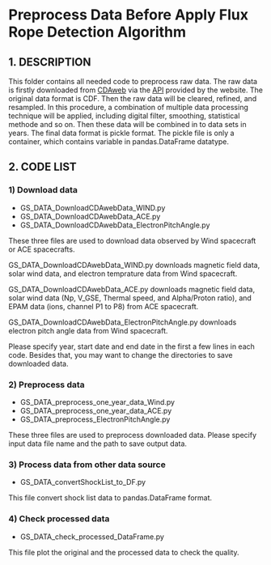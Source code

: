# Preprocess Data Before Apply Flux Rope Detection Algorithm
## 1. DESCRIPTION
This folder contains all needed code to preprocess raw data. The raw data is firstly downloaded from [CDAweb](https://cdaweb.sci.gsfc.nasa.gov/index.html/) via the [API](https://pypi.python.org/pypi/ai.cdas/1.1.1) provided by the website. The original data format is CDF. Then the raw data will be cleared, refined, and resampled. In this procedure, a combination of multiple data processing technique will be applied, including digital filter, smoothing, statistical methode and so on. Then these data will be combined in to data sets in years. The final data format is pickle format. The pickle file is only a container, which contains variable in pandas.DataFrame datatype.
## 2. CODE LIST
### 1) Download data
- GS_DATA_DownloadCDAwebData_WIND.py
- GS_DATA_DownloadCDAwebData_ACE.py
- GS_DATA_DownloadCDAwebData_ElectronPitchAngle.py

These three files are used to download data observed by Wind spacecraft or ACE spacecrafts.

GS_DATA_DownloadCDAwebData_WIND.py downloads magnetic field data, solar wind data, and electron temprature data from Wind spacecraft.

GS_DATA_DownloadCDAwebData_ACE.py downloads magnetic field data, solar wind data (Np, V_GSE, Thermal speed, and Alpha/Proton ratio), and EPAM data (ions, channel P1 to P8) from ACE spacecraft.

GS_DATA_DownloadCDAwebData_ElectronPitchAngle.py downloads electron pitch angle data from Wind spacecraft.

Please specify year, start date and end date in the first a few lines in each code. Besides that, you may want to change the directories to save downloaded data.

### 2) Preprocess data
- GS_DATA_preprocess_one_year_data_Wind.py
- GS_DATA_preprocess_one_year_data_ACE.py
- GS_DATA_preprocess_ElectronPitchAngle.py

These three files are used to preprocess downloaded data. Please specify input data file name and the path to save output data.

### 3) Process data from other data source
- GS_DATA_convertShockList_to_DF.py

This file convert shock list data to pandas.DataFrame format.

### 4) Check processed data
- GS_DATA_check_processed_DataFrame.py

This file plot the original and the processed data to check the quality.

